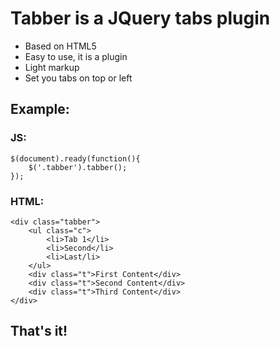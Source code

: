 # Tabber is a JQuery tabs plugin

* Based on HTML5
* Easy to use, it is a plugin
* Light markup
* Set you tabs on top or left

## Example:
### JS:

	$(document).ready(function(){
  		$('.tabber').tabber();
	});



### HTML:

	<div class="tabber">
  		<ul class="c">
    		<li>Tab 1</li>
    		<li>Second</li>
    		<li>Last/li>
  		</ul>
  		<div class="t">First Content</div>
  		<div class="t">Second Content</div>
  		<div class="t">Third Content</div>
	</div>
## That's it!

